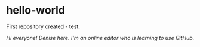 # hello-world
First repository created - test.

*Hi everyone! Denise here. I'm an online editor who is learning to use GitHub.*

